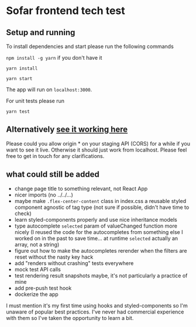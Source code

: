 # Sofar frontend tech test

## Setup and running

To install dependencies and start please run the following commands

`npm install -g yarn` if you don't have it

`yarn install`

`yarn start`

The app will run on `localhost:3000`.

For unit tests please run

`yarn test`

## Alternatively [see it working here](https://ontz.github.io)
Please could you allow origin * on your staging API (CORS) for a while if you want to see it live. Otherwise it should just work from localhost. Please feel free to get in touch for any clarifications.


## what could still be added
* change page title to something relevant, not React App
* nicer imports (no ../../...)
* maybe make `.flex-center-content` class in index.css a reusable styled component agnostic of tag type (not sure if possible, didn't have time to check)
* learn styled-components properly and use nice inheritance models
* type autocomplete `selected` param of valueChanged function more nicely (I reused the code for the autocompletes from something else I worked on in the past to save time... at runtime `selected` actually an array, not a string)
* figure out how to make the autocompletes rerender when the filters are reset without the nasty key hack
* add "renders without crashing" tests everywhere
* mock test API calls
* test rendering result snapshots maybe, it's not particularly a practice of mine
* add pre-push test hook
* dockerize the app

I must mention it's my first time using hooks and styled-components so I'm unaware of popular best practices. I've never had commercial experience with them so I've taken the opportunity to learn a bit.
